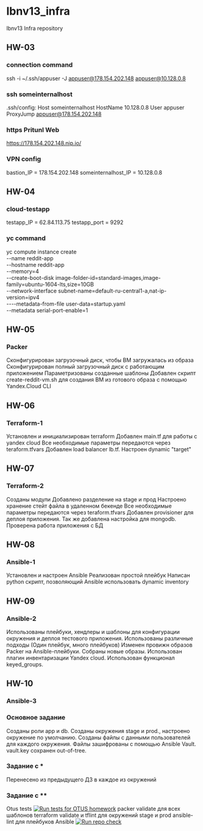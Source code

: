 # lbnv13_infra
lbnv13 Infra repository

## HW-03
### connection command
ssh -i ~/.ssh/appuser -J appuser@178.154.202.148 appuser@10.128.0.8

### ssh someinternalhost
.ssh/config:
    Host someinternalhost
        HostName 10.128.0.8
        User appuser
        ProxyJump appuser@178.154.202.148

### https Pritunl Web
https://178.154.202.148.nip.io/

### VPN config
bastion_IP = 178.154.202.148
someinternalhost_IP = 10.128.0.8

## HW-04
### cloud-testapp
testapp_IP = 62.84.113.75
testapp_port = 9292

### yc command
yc compute instance create \
  --name reddit-app \
  --hostname reddit-app \
  --memory=4 \
  --create-boot-disk image-folder-id=standard-images,image-family=ubuntu-1604-lts,size=10GB \
  --network-interface subnet-name=default-ru-central1-a,nat-ip-version=ipv4 \
  ----metadata-from-file user-data=startup.yaml \
  --metadata serial-port-enable=1

## HW-05
### Packer
Сконфигурирован загрузочный диск, чтобы ВМ загружалась из образа
Сконфигурирован полный загрузочный диск с работающим приложением
Параметризованы созданные шаблоны
Добавлен скрипт create-reddit-vm.sh для создания ВМ из готового образа с помощью Yandex.Cloud CLI

## HW-06
### Terraform-1
Установлен и инициализирован terraform
Добавлен main.tf для работы с yandex cloud
Все необходимые параметры передаются через teraform.tfvars
Добавлен load balancer lb.tf. Настроен dynamic "target"

## HW-07
### Terraform-2
Созданы модули
Добавлено разделение на stage и прод
Настроено хранение стейт файла в удаленном бекенде
Все необходимые параметры передаются через teraform.tfvars
Добавлен provisioner для деплоя приложения. Так же добавлена настройка для mongodb. Проверена работа приложения с БД

## HW-08
### Ansible-1
Установлен и настроен Ansible
Реализован простой плейбук
Написан python скрипт, позволяющий Ansible использовать dynamic inventory

## HW-09
### Ansible-2
Иcпользованы плейбуки, хендлеры и шаблоны для
конфигурации окружения и деплоя тестового приложения.
Использованы различные подходы (Один плейбук, много плейбуков)
Изменен провижн образов Packer на Ansible-плейбуки. Собраны новые образы.
Использован плагин инвентаризации Yandex cloud.
Использован функционал keyed_groups.

## HW-10
### Ansible-3
### Основное задание
Созданы роли app и db.
Созданы окружения stage и prod., настроено окружение по умолчанию.
Созданы файлы с данными пользователей для каждого окружения.
Файлы зашифрованы с помощью Ansible Vault. vault.key сохранен out-of-tree.
### Задание с *
Перенесено из предыдущего ДЗ в каждое из окружений
### Задание с **
Otus tests [![Run tests for OTUS homework](https://github.com/Otus-DevOps-22-08/lbnv13_infra/actions/workflows/run-tests.yml/badge.svg?branch=ansible-3)](https://github.com/Otus-DevOps-22-08/lbnv13_infra/actions/workflows/run-tests.yml)
packer validate для всех шаблонов
terraform validate и tflint для окружений stage и prod
ansible-lint для плейбуков Ansible
[![Run repo check](https://github.com/Otus-DevOps-22-08/lbnv13_infra/actions/workflows/check-repo.yml/badge.svg)](https://github.com/Otus-DevOps-22-08/lbnv13_infra/actions/workflows/check-repo.yml)
